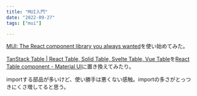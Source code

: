 ```yaml
---
title: "MUI入門"
date: "2022-09-27"
tags: ["mui"]

---
```


[MUI: The React component library you always wanted](https://mui.com/)を使い始めてみた。

[TanStack Table | React Table, Solid Table, Svelte Table, Vue Table](https://tanstack.com/table/v8)を[React Table component - Material UI](https://mui.com/material-ui/react-table/#basic-table)に置き換えてみたり。

importする部品が多いけど、使い勝手は悪くない感触。importの多さがとっつきにくさ増してると思う。

